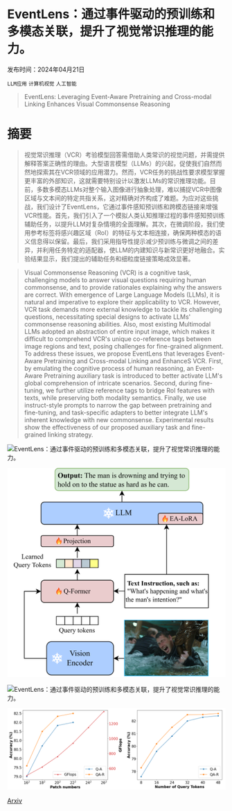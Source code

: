 # EventLens：通过事件驱动的预训练和多模态关联，提升了视觉常识推理的能力。

发布时间：2024年04月21日

`LLM应用` `计算机视觉` `人工智能`

> EventLens: Leveraging Event-Aware Pretraining and Cross-modal Linking Enhances Visual Commonsense Reasoning

# 摘要

> 视觉常识推理（VCR）考验模型回答需借助人类常识的视觉问题，并需提供解释答案正确性的理由。大型语言模型（LLMs）的兴起，促使我们自然而然地探索其在VCR领域的应用潜力。然而，VCR任务的挑战性要求模型掌握更丰富的外部知识，这就需要特别设计以激发LLMs的常识推理功能。目前，多数多模态LLMs对整个输入图像进行抽象处理，难以捕捉VCR中图像区域与文本间的特定共指关系，这对精确对齐构成了难题。为应对这些挑战，我们设计了EventLens，它通过事件感知预训练和跨模态链接来增强VCR性能。首先，我们引入了一个模拟人类认知推理过程的事件感知预训练辅助任务，以提升LLM对复杂情境的全面理解。其次，在微调阶段，我们使用参考标签将感兴趣区域（RoI）的特征与文本相连接，确保两种模态的语义信息得以保留。最后，我们采用指导性提示减少预训练与微调之间的差异，并利用任务特定的适配器，使LLM的内建知识与新常识更好地融合。实验结果显示，我们提出的辅助任务和细粒度链接策略成效显著。

> Visual Commonsense Reasoning (VCR) is a cognitive task, challenging models to answer visual questions requiring human commonsense, and to provide rationales explaining why the answers are correct. With emergence of Large Language Models (LLMs), it is natural and imperative to explore their applicability to VCR. However, VCR task demands more external knowledge to tackle its challenging questions, necessitating special designs to activate LLMs' commonsense reasoning abilities. Also, most existing Multimodal LLMs adopted an abstraction of entire input image, which makes it difficult to comprehend VCR's unique co-reference tags between image regions and text, posing challenges for fine-grained alignment. To address these issues, we propose EventLens that leverages Event-Aware Pretraining and Cross-modal Linking and EnhanceS VCR. First, by emulating the cognitive process of human reasoning, an Event-Aware Pretraining auxiliary task is introduced to better activate LLM's global comprehension of intricate scenarios. Second, during fine-tuning, we further utilize reference tags to bridge RoI features with texts, while preserving both modality semantics. Finally, we use instruct-style prompts to narrow the gap between pretraining and fine-tuning, and task-specific adapters to better integrate LLM's inherent knowledge with new commonsense. Experimental results show the effectiveness of our proposed auxiliary task and fine-grained linking strategy.

![EventLens：通过事件驱动的预训练和多模态关联，提升了视觉常识推理的能力。](../../../paper_images/2404.13847/x1.png)

![EventLens：通过事件驱动的预训练和多模态关联，提升了视觉常识推理的能力。](../../../paper_images/2404.13847/x2.png)

![EventLens：通过事件驱动的预训练和多模态关联，提升了视觉常识推理的能力。](../../../paper_images/2404.13847/x3.png)

![EventLens：通过事件驱动的预训练和多模态关联，提升了视觉常识推理的能力。](../../../paper_images/2404.13847/x4.png)

[Arxiv](https://arxiv.org/abs/2404.13847)
